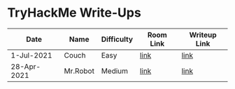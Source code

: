# TryHackMe Write-Ups

|Date|Name|Difficulty|Room Link|Writeup Link|
|----|----|----------|---------|------------|
|1-Jul-2021|Couch|Easy|<a href="https://tryhackme.com/room/couch" target="_blank">link</a>|<a href="https://dropn0w.medium.com/tryhackme-couch-ctf-beginner-friendly-detailed-528788d6f17d" target="_blank">link</a>|
|28-Apr-2021|Mr.Robot|Medium|<a href="https://tryhackme.com/room/mrrobot" target="_blank">link</a>|[link](MrRobot/README.md)|

